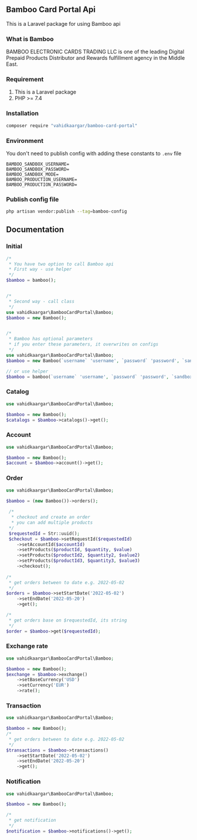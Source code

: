 ## Bamboo Card Portal Api
This is a Laravel package for using Bamboo api

### What is Bamboo
BAMBOO ELECTRONIC CARDS TRADING LLC is one of the leading Digital Prepaid Products Distributor and Rewards fulfillment agency in the Middle East.

### Requirement
1. This is a Laravel package
2. PHP >= 7.4

### Installation
```bash
composer require "vahidkaargar/bamboo-card-portal"
```

### Environment 
You don't need to publish config with adding these constants to `.env` file 
```dotenv
BAMBOO_SANDBOX_USERNAME=
BAMBOO_SANDBOX_PASSWORD=
BAMBOO_SANDBOX_MODE=
BAMBOO_PRODUCTION_USERNAME=
BAMBOO_PRODUCTION_PASSWORD=
```

### Publish config file
```bash
php artisan vendor:publish --tag=bamboo-config
```

## Documentation

### Initial
```php
/*
 * You have two option to call Bamboo api
 * First way - use helper
 */
$bamboo = bamboo();


/*
 * Second way - call class
 */
use vahidkaargar\BambooCardPortal\Bamboo;
$bamboo = new Bamboo();


/*
 * Bamboo has optional parameters
 * if you enter these parameters, it overwrites on configs
 */
use vahidkaargar\BambooCardPortal\Bamboo;
$bamboo = new Bamboo(`username` 'username', `password` 'password', `sandbox` true);

// or use helper
$bamboo = bamboo(`username` 'username', `password` 'password', `sandbox` false);
```

### Catalog
```php
use vahidkaargar\BambooCardPortal\Bamboo;

$bamboo = new Bamboo();
$catalogs = $bamboo->catalogs()->get();
```

### Account
```php
use vahidkaargar\BambooCardPortal\Bamboo;

$bamboo = new Bamboo();
$account = $bamboo->account()->get();
```

### Order
```php
use vahidkaargar\BambooCardPortal\Bamboo;

$bamboo = (new Bamboo())->orders();
 
 /*
  * checkout and create an order
  * you can add multiple products
 */
 $requestedId = Str::uuid();
 $checkout = $bamboo->setRequestId($requestedId)
    ->setAccountId($accountId)
    ->setProducts($productId, $quantity, $value)
    ->setProducts($productId2, $quantity2, $value2)
    ->setProducts($productId3, $quantity3, $value3)
    ->checkout();
 
/*
 * get orders between to date e.g. 2022-05-02
 */
$orders = $bamboo->setStartDate('2022-05-02')
    ->setEndDate('2022-05-20')
    ->get();

/*
 * get orders base on $requestedId, its string
 */
$order = $bamboo->get($requestedId);
```


### Exchange rate
```php
use vahidkaargar\BambooCardPortal\Bamboo;

$bamboo = new Bamboo();
$exchange = $bamboo->exchange()
    ->setBaseCurrency('USD')
    ->setCurrency('EUR')
    ->rate();
```

### Transaction
```php
use vahidkaargar\BambooCardPortal\Bamboo;

$bamboo = new Bamboo();
/*
 * get orders between to date e.g. 2022-05-02
 */
$transactions = $bamboo->transactions()
    ->setStartDate('2022-05-02')
    ->setEndDate('2022-05-20')
    ->get();
```

### Notification
```php
use vahidkaargar\BambooCardPortal\Bamboo;

$bamboo = new Bamboo();

/*
 * get notification 
 */
$notification = $bamboo->notifications()->get();
```